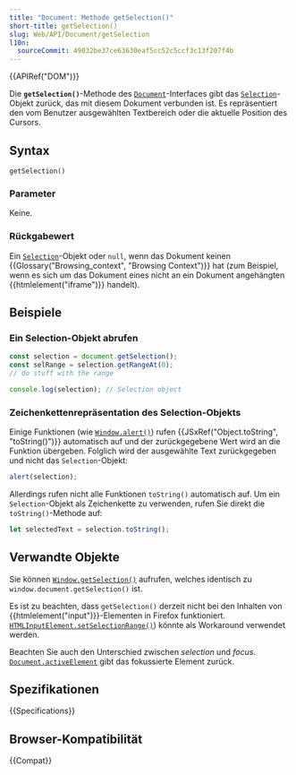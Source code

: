 ```yaml
---
title: "Document: Methode getSelection()"
short-title: getSelection()
slug: Web/API/Document/getSelection
l10n:
  sourceCommit: 49032be37ce63630eaf5cc52c5ccf3c13f207f4b
---
```


{{APIRef("DOM")}}

Die **`getSelection()`**-Methode des [`Document`](/de/docs/Web/API/Document)-Interfaces gibt das [`Selection`](/de/docs/Web/API/Selection)-Objekt zurück, das mit diesem Dokument verbunden ist. Es repräsentiert den vom Benutzer ausgewählten Textbereich oder die aktuelle Position des Cursors.

## Syntax

```js-nolint
getSelection()
```

### Parameter

Keine.

### Rückgabewert

Ein [`Selection`](/de/docs/Web/API/Selection)-Objekt oder `null`, wenn das Dokument keinen {{Glossary("Browsing_context", "Browsing Context")}} hat (zum Beispiel, wenn es sich um das Dokument eines nicht an ein Dokument angehängten {{htmlelement("iframe")}} handelt).

## Beispiele

### Ein Selection-Objekt abrufen

```js
const selection = document.getSelection();
const selRange = selection.getRangeAt(0);
// do stuff with the range

console.log(selection); // Selection object
```

### Zeichenkettenrepräsentation des Selection-Objekts

Einige Funktionen (wie [`Window.alert()`](/de/docs/Web/API/Window/alert)) rufen {{JSxRef("Object.toString", "toString()")}} automatisch auf und der zurückgegebene Wert wird an die Funktion übergeben. Folglich wird der ausgewählte Text zurückgegeben und nicht das `Selection`-Objekt:

```js
alert(selection);
```

Allerdings rufen nicht alle Funktionen `toString()` automatisch auf. Um ein `Selection`-Objekt als Zeichenkette zu verwenden, rufen Sie direkt die `toString()`-Methode auf:

```js
let selectedText = selection.toString();
```

## Verwandte Objekte

Sie können [`Window.getSelection()`](/de/docs/Web/API/Window/getSelection) aufrufen, welches identisch zu `window.document.getSelection()` ist.

Es ist zu beachten, dass `getSelection()` derzeit nicht bei den Inhalten von {{htmlelement("input")}}-Elementen in Firefox funktioniert.
[`HTMLInputElement.setSelectionRange()`](/de/docs/Web/API/HTMLInputElement/setSelectionRange)) könnte als Workaround verwendet werden.

Beachten Sie auch den Unterschied zwischen _selection_ und _focus_.
[`Document.activeElement`](/de/docs/Web/API/Document/activeElement) gibt das fokussierte Element zurück.

## Spezifikationen

{{Specifications}}

## Browser-Kompatibilität

{{Compat}}
